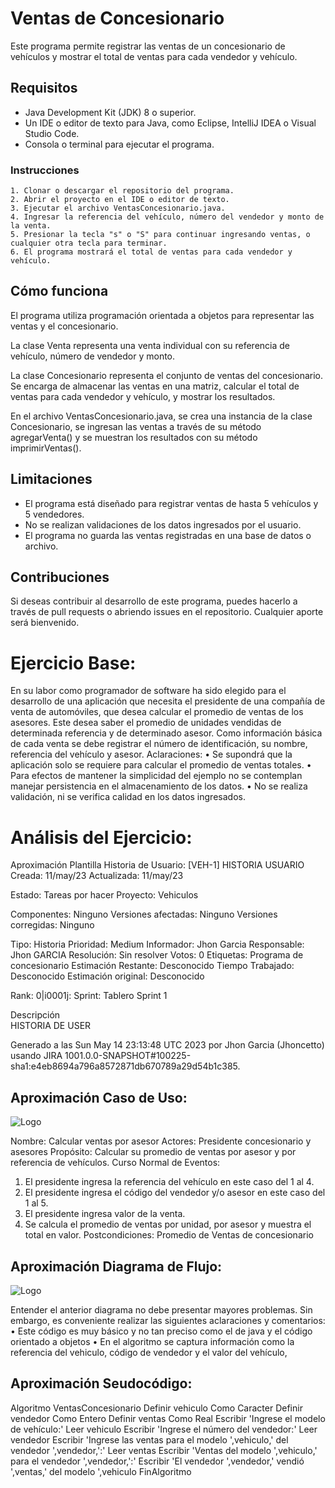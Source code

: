 # Ventas de Concesionario
Este programa permite registrar las ventas de un concesionario de vehículos y mostrar el total de ventas para cada vendedor y vehículo.

## Requisitos
- Java Development Kit (JDK) 8 o superior.
- Un IDE o editor de texto para Java, como Eclipse, IntelliJ IDEA o Visual Studio Code.
- Consola o terminal para ejecutar el programa.

### Instrucciones
    1. Clonar o descargar el repositorio del programa.
    2. Abrir el proyecto en el IDE o editor de texto.
    3. Ejecutar el archivo VentasConcesionario.java.
    4. Ingresar la referencia del vehículo, número del vendedor y monto de la venta.
    5. Presionar la tecla "s" o "S" para continuar ingresando ventas, o cualquier otra tecla para terminar.
    6. El programa mostrará el total de ventas para cada vendedor y vehículo.

## Cómo funciona
El programa utiliza programación orientada a objetos para representar las ventas y el concesionario.

La clase Venta representa una venta individual con su referencia de vehículo, número de vendedor y monto.

La clase Concesionario representa el conjunto de ventas del concesionario. Se encarga de almacenar las ventas en una matriz, calcular el total de ventas para cada vendedor y vehículo, y mostrar los resultados.

En el archivo VentasConcesionario.java, se crea una instancia de la clase Concesionario, se ingresan las ventas a través de su método agregarVenta() y se muestran los resultados con su método imprimirVentas().

## Limitaciones

- El programa está diseñado para registrar ventas de hasta 5 vehículos y 5 vendedores.
- No se realizan validaciones de los datos ingresados por el usuario.
- El programa no guarda las ventas registradas en una base de datos o archivo.

## Contribuciones
Si deseas contribuir al desarrollo de este programa, puedes hacerlo a través de pull requests o abriendo issues en el repositorio. Cualquier aporte será bienvenido.

# Ejercicio Base:
En su labor como programador de software ha sido elegido para el desarrollo de una aplicación que necesita el presidente de una compañía de venta de automóviles, que desea calcular el promedio de ventas de los asesores. Este desea saber el promedio de unidades vendidas de determinada referencia y de determinado asesor. Como información básica de cada venta se debe registrar el número de identificación, su nombre, referencia del vehículo y asesor.
Aclaraciones:
•	Se supondrá que la aplicación solo se requiere para calcular el promedio de ventas totales.
•	Para efectos de mantener la simplicidad del ejemplo no se contemplan manejar persistencia en el almacenamiento de los datos.
•	No se realiza validación, ni se verifica calidad en los datos ingresados.
 
# Análisis del Ejercicio:
Aproximación Plantilla Historia de Usuario:
[VEH-1] HISTORIA USUARIO Creada: 11/may/23  Actualizada: 11/may/23 

Estado:	Tareas por hacer
Proyecto:	Vehiculos

Componentes:	Ninguno 
Versiones afectadas:	Ninguno 
Versiones corregidas:	Ninguno 

Tipo: 	Historia 	Prioridad: 	Medium 
Informador: 	Jhon Garcia 
Responsable: 	Jhon GARCIA
Resolución: 	Sin resolver 	Votos: 	0 
Etiquetas: 	Programa de concesionario
Estimación Restante:	Desconocido 
Tiempo Trabajado:	Desconocido 
Estimación original:	Desconocido 

Rank:	0|i0001j: 
Sprint:	Tablero Sprint 1

Descripción  	 
HISTORIA DE USER

Generado a las Sun May 14 23:13:48 UTC 2023 por Jhon Garcia (Jhoncetto) usando JIRA 1001.0.0-SNAPSHOT#100225-sha1:e4eb8694a796a8572871db670789a29d54b1c385. 



  
## Aproximación Caso de Uso:

![Logo](C:\Users\jhose\Desktop\concesionario\CASO.png)


 

 
Nombre: Calcular ventas por asesor
Actores: Presidente concesionario y asesores
Propósito: Calcular su promedio de ventas por asesor y por referencia de vehículos.
Curso Normal de Eventos:
1.	El presidente ingresa la referencia del vehículo en este caso del 1 al 4.
2.	El presidente ingresa el código del vendedor y/o asesor en este caso del 1 al 5.
3.	El presidente ingresa valor de la venta.
4.	Se calcula el promedio de ventas por unidad, por asesor y muestra el total en valor.
Postcondiciones: Promedio de Ventas  de concesionario 



 
## Aproximación Diagrama de Flujo:
 
![Logo](C:\Users\jhose\Desktop\concesionario\code.png)

Entender el anterior diagrama no debe presentar mayores problemas. Sin embargo, es conveniente realizar las siguientes aclaraciones y comentarios:
•	Este código es muy básico y no tan preciso como el de java y el código orientado a objetos
•	En el algoritmo se captura información como la referencia del vehiculo, código de vendedor y el valor del vehículo,  

## Aproximación Seudocódigo:

Algoritmo VentasConcesionario
	Definir vehiculo Como Caracter
	Definir vendedor Como Entero
	Definir ventas Como Real
	Escribir 'Ingrese el modelo de vehículo:'
	Leer vehiculo
	Escribir 'Ingrese el número del vendedor:'
	Leer vendedor
	Escribir 'Ingrese las ventas para el modelo ',vehiculo,' del vendedor ',vendedor,':'
	Leer ventas
	Escribir 'Ventas del modelo ',vehiculo,' para el vendedor ',vendedor,':'
	Escribir 'El vendedor ',vendedor,' vendió ',ventas,' del modelo ',vehiculo
FinAlgoritmo
 
